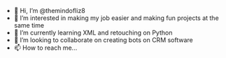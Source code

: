 - 👋 Hi, I’m @themindofliz8
- 👀 I’m interested in making my job easier and making fun projects at the same time 
- 🌱 I’m currently learning XML and retouching on Python
- 💞️ I’m looking to collaborate on creating bots on CRM software
- 📫 How to reach me...

<!---
themindofliz8/themindofliz8 is a ✨ special ✨ repository because its `README.md` (this file) appears on your GitHub profile.
You can click the Preview link to take a look at your changes.
--->

